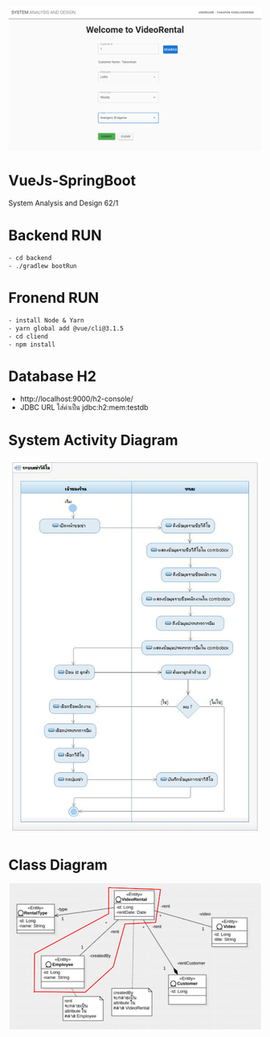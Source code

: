 <p align="center">
  <img width="700" src="images/system.png">
</p>

# VueJs-SpringBoot
System Analysis and Design 62/1

# Backend RUN
```
- cd backend
- ./gradlew bootRun
```

# Fronend RUN
```
- install Node & Yarn
- yarn global add @vue/cli@3.1.5
- cd cliend
- npm install
```

# Database H2
- http://localhost:9000/h2-console/ 
- JDBC URL ใส่ค่าเป็น jdbc:h2:mem:testdb

# System Activity Diagram
<p align="center">
  <img width="600" src="images/System%20Activity%20Diagram.jpg">
</p>

# Class Diagram
<p align="center">
  <img width="800" src="images/Class%20Diagram.PNG">
</p>




